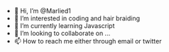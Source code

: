 - 👋 Hi, I’m @Marlied1
- 👀 I’m interested in coding and hair braiding
- 🌱 I’m currently learning Javascript 
- 💞️ I’m looking to collaborate on ...
- 📫 How to reach me either through email or twitter

<!---
Marlied1/Marlied1 is a ✨ special ✨ repository because its `README.md` (this file) appears on your GitHub profile.
You can click the Preview link to take a look at your changes.
--->
